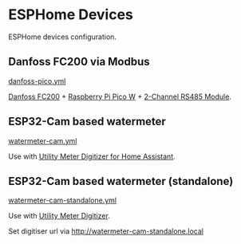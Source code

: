 # ESPHome Devices

ESPHome devices configuration.

##  Danfoss FC200 via Modbus

[danfoss-pico.yml](danfoss-pico.yml)

[Danfoss FC200](https://files.danfoss.com/download/Drives/MG20O622.pdf) + [Raspberry Pi Pico W](https://www.raspberrypi.com/documentation/microcontrollers/raspberry-pi-pico.html) + [2-Channel RS485 Module](https://www.waveshare.com/pico-2ch-rs485.htm).


## ESP32-Cam based watermeter

[watermeter-cam.yml](watermeter-cam.yml)

Use with [Utility Meter Digitizer for Home Assistant](https://github.com/laurynas/hass-utility-meter-digitizer).

## ESP32-Cam based watermeter (standalone)

[watermeter-cam-standalone.yml](watermeter-cam-standalone.yml)

Use with [Utility Meter Digitizer](https://github.com/laurynas/utility-meter-digitizer).

Set digitiser url via http://watermeter-cam-standalone.local

